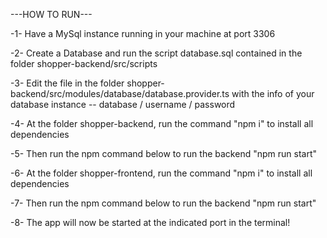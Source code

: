 ---HOW TO RUN---

-1- Have a MySql instance running in your machine at port 3306

-2- Create a Database and run the script database.sql contained in the folder 
shopper-backend/src/scripts

-3- Edit the file in the folder shopper-backend/src/modules/database/database.provider.ts with the info of your database instance
    -- database / username / password

-4- At the folder shopper-backend, run the command "npm i" to install all dependencies
    
-5- Then run the npm command below to run the backend
    "npm run start"

-6- At the folder shopper-frontend, run the command "npm i" to install all dependencies

-7- Then run the npm command below to run the backend
    "npm run start"

-8- The app will now be started at the indicated port in the terminal!

